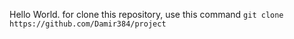Hello World.
for clone this repository, use this command
```git clone https://github.com/Damir384/project```
